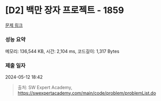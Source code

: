 # [D2] 백만 장자 프로젝트 - 1859 

[문제 링크](https://swexpertacademy.com/main/code/problem/problemDetail.do?contestProbId=AV5LrsUaDxcDFAXc) 

### 성능 요약

메모리: 136,544 KB, 시간: 2,104 ms, 코드길이: 1,317 Bytes

### 제출 일자

2024-05-12 18:42



> 출처: SW Expert Academy, https://swexpertacademy.com/main/code/problem/problemList.do